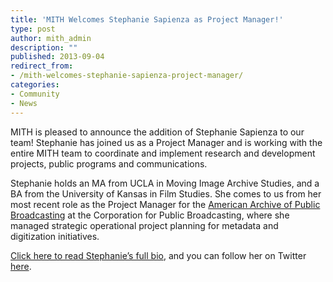 ```yaml
---
title: 'MITH Welcomes Stephanie Sapienza as Project Manager!'
type: post
author: mith_admin
description: ""
published: 2013-09-04
redirect_from: 
- /mith-welcomes-stephanie-sapienza-project-manager/
categories:
- Community
- News
---
```

MITH is pleased to announce the addition of Stephanie Sapienza to our team! Stephanie has joined us as a Project Manager and is working with the entire MITH team to coordinate and implement research and development projects, public programs and communications.

Stephanie holds an MA from UCLA in Moving Image Archive Studies, and a BA from the University of Kansas in Film Studies. She comes to us from her most recent role as the Project Manager for the [American Archive of Public Broadcasting](http://mith.umd.edu/people/person/porter-olsen/ "American Archive of Public Broadcasting") at the Corporation for Public Broadcasting, where she managed strategic operational project planning for metadata and digitization initiatives.

[Click here to read Stephanie’s full bio](http://mith.umd.edu/people/person/stephanie-sapienza/ "Stephanie Sapienza"), and you can follow her on Twitter [here](https://twitter.com/sapienza77).
